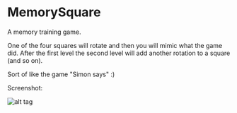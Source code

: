 # MemorySquare

A memory training game.

One of the four squares will rotate and then you will mimic what the game did.
After the first level the second level will add another rotation to a square (and so on).

Sort of like the game "Simon says" :)

Screenshot:

![alt tag](https://cloud.githubusercontent.com/assets/1724431/15291166/d80be48a-1b7c-11e6-92b8-edca64b2ab30.png)
